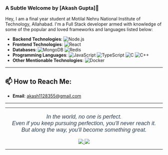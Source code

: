 ### A Subtle Welcome by [Akash Gupta]👋

Hey, I am a final year student at Motilal Nehru National Institute of Technology, Allahabad. I'm a Full Stack developer armed with knowledge of some of the popular and loved frameworks and languages listed below:

- **Backend Technologies**: ![Node.js](https://img.shields.io/badge/-Node.js-339933?logo=node.js&logoColor=white)
- **Frontend Technologies**: ![React](https://img.shields.io/badge/-React-61DAFB?logo=react&logoColor=white)
- **Databases**: ![MongoDB](https://img.shields.io/badge/-MongoDB-47A248?logo=mongodb&logoColor=white)
![Redis](https://img.shields.io/badge/-Redis-D82C20?logo=redis&logoColor=white)
- **Programming Languages**: ![JavaScript](https://img.shields.io/badge/-JavaScript-F7DF1E?logo=javascript&logoColor=black)
![TypeScript](https://img.shields.io/badge/-TypeScript-007ACC?logo=typescript&logoColor=white)
![C](https://img.shields.io/badge/-C-A8B9CC?logo=c&logoColor=white)
![C++](https://img.shields.io/badge/-C++-00599C?logo=cplusplus&logoColor=white)
- **Other Mentionable Technologies**:
![Docker](https://img.shields.io/badge/-Docker-2496ED?logo=docker&logoColor=white)

*******

## 📫 How to Reach Me:
- **Email**: akash1128355@gmail.com

*******

<hr>

<p align="center" style="font-family: Arial, sans-serif; color: #2c3e50; font-size: 18px;">
  <i>In the world, no one is perfect.</i>
  <br/>
  <i>Even if you keep pursuing perfection, you'll never reach it.</i>
  <br/>
  <i>But along the way, you'll become something great.</i>
</p>

<p align="center">
  <a href="https://www.linkedin.com/in/akashgupta4081/" target="_blank">
    <img src="https://img.shields.io/badge/-LinkedIn-0077B5?style=for-the-badge&logo=Linkedin&logoColor=white">
  </a>
  <a href="mailto:akash1128355@gmail.com" target="_blank">
    <img src="https://img.shields.io/badge/-Gmail-D14836?style=for-the-badge&logo=Gmail&logoColor=white">
  </a>
</p>

<hr>


